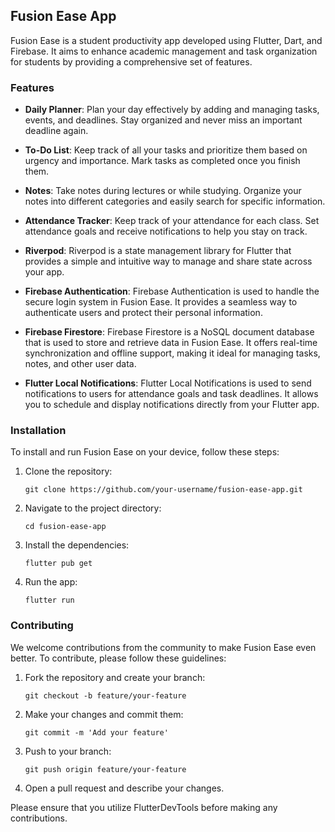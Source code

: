 ## Fusion Ease App

Fusion Ease is a student productivity app developed using Flutter, Dart, and Firebase. It aims to enhance academic management and task organization for students by providing a comprehensive set of features.

### Features

- **Daily Planner**: Plan your day effectively by adding and managing tasks, events, and deadlines. Stay organized and never miss an important deadline again.

- **To-Do List**: Keep track of all your tasks and prioritize them based on urgency and importance. Mark tasks as completed once you finish them.

- **Notes**: Take notes during lectures or while studying. Organize your notes into different categories and easily search for specific information.

- **Attendance Tracker**: Keep track of your attendance for each class. Set attendance goals and receive notifications to help you stay on track.

- **Riverpod**: Riverpod is a state management library for Flutter that provides a simple and intuitive way to manage and share state across your app.

- **Firebase Authentication**: Firebase Authentication is used to handle the secure login system in Fusion Ease. It provides a seamless way to authenticate users and protect their personal information.

- **Firebase Firestore**: Firebase Firestore is a NoSQL document database that is used to store and retrieve data in Fusion Ease. It offers real-time synchronization and offline support, making it ideal for managing tasks, notes, and other user data.

- **Flutter Local Notifications**: Flutter Local Notifications is used to send notifications to users for attendance goals and task deadlines. It allows you to schedule and display notifications directly from your Flutter app.


### Installation

To install and run Fusion Ease on your device, follow these steps:

1. Clone the repository:

    ```
    git clone https://github.com/your-username/fusion-ease-app.git
    ```

2. Navigate to the project directory:

    ```
    cd fusion-ease-app
    ```

3. Install the dependencies:

    ```
    flutter pub get
    ```

4. Run the app:

    ```
    flutter run
    ```

### Contributing

We welcome contributions from the community to make Fusion Ease even better. To contribute, please follow these guidelines:

1. Fork the repository and create your branch:

    ```
    git checkout -b feature/your-feature
    ```

2. Make your changes and commit them:

    ```
    git commit -m 'Add your feature'
    ```

3. Push to your branch:

    ```
    git push origin feature/your-feature
    ```

4. Open a pull request and describe your changes.


Please ensure that you utilize FlutterDevTools before making any contributions.
